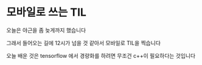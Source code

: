 # 모바일로 쓰는 TIL

오늘은 야근을 좀 늦게까지 했습니다

그래서 들어오는 길에 12시가 넘을 것 같아서 모바일로 TIL을 찍습니다

오늘 배운 것은 tensorflow 에서 경량화를 하려면  무조건 c++이 필요하다는 것입니다
